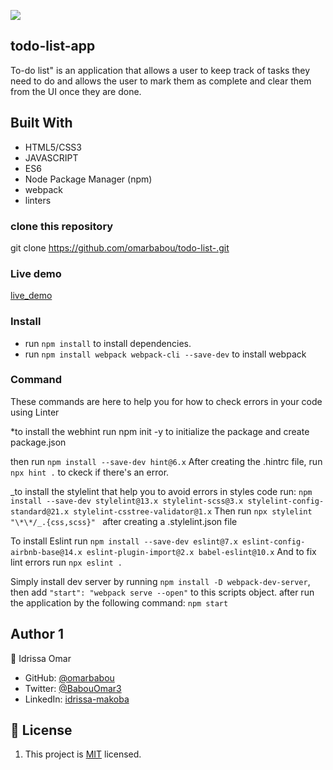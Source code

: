![](https://img.shields.io/badge/Microverse-blueviolet)

## todo-list-app

To-do list" is an application that allows a user to keep track of tasks they need to do and allows the user to mark them as complete and clear them from the UI once they are done.

## Built With

- HTML5/CSS3
- JAVASCRIPT
- ES6
- Node Package Manager (npm)
- webpack
- linters

### clone this repository

git clone https://github.com/omarbabou/todo-list-.git

### Live demo

[live_demo]()

### Install

- run `npm install` to install dependencies.
- run `npm install webpack webpack-cli --save-dev` to install webpack

### Command

These commands are here to help you for how to check errors in your code using Linter

\*to install the webhint run npm init -y to initialize the package and create package.json

then run `npm install --save-dev hint@6.x` After creating the .hintrc file, run `npx hint .` to ckeck if there's an error.

_to install the stylelint that help you to avoid errors in styles code run: `npm install --save-dev stylelint@13.x stylelint-scss@3.x stylelint-config-standard@21.x stylelint-csstree-validator@1.x` Then run `npx stylelint "\*\*/_.{css,scss}" ` after creating a .stylelint.json file

To install Eslint run `npm install --save-dev eslint@7.x eslint-config-airbnb-base@14.x eslint-plugin-import@2.x babel-eslint@10.x` And to fix lint errors run `npx eslint .` 

Simply install dev server by running `npm install -D webpack-dev-server`, then add `"start": "webpack serve --open"` to this scripts object. after run the application by the following command: `npm start`

## Author 1

👤 Idrissa Omar

- GitHub: [@omarbabou](https://github.com/omarbabou)
- Twitter: [@BabouOmar3](https://twitter.com/BabouOmar3/photo)
- LinkedIn: [idrissa-makoba](https://www.linkedin.com/in/idrissa-makoba-b5b906205/)

## 📝 License

1. This project is [MIT](./MIT.md) licensed.
